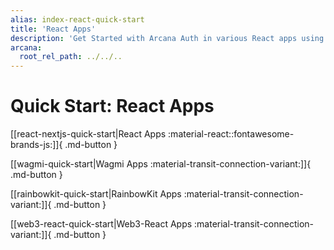 ```yaml
---
alias: index-react-quick-start
title: 'React Apps'
description: 'Get Started with Arcana Auth in various React apps using these step-by-step instructions. Register the app, obtain a ClientID and then install, integrate the app with the Arcana Auth SDK.'
arcana:
  root_rel_path: ../../..
---
```


# Quick Start: React Apps

[[react-nextjs-quick-start|React Apps :material-react::fontawesome-brands-js:]]{ .md-button }

[[wagmi-quick-start|Wagmi Apps :material-transit-connection-variant:]]{ .md-button }

[[rainbowkit-quick-start|RainbowKit Apps :material-transit-connection-variant:]]{ .md-button }

[[web3-react-quick-start|Web3-React Apps :material-transit-connection-variant:]]{ .md-button }